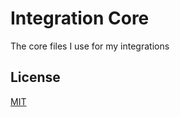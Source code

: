﻿# Integration Core

The core files I use for my integrations

## License

[MIT][1]

[1]: https://choosealicense.com/licenses/mit/